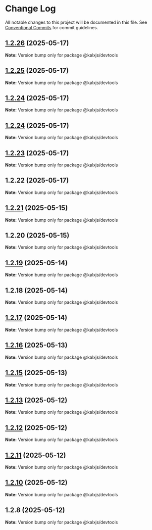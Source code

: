 # Change Log

All notable changes to this project will be documented in this file.
See [Conventional Commits](https://conventionalcommits.org) for commit guidelines.

## [1.2.26](https://github.com/Odeneho-Calculus/kalxjs/compare/@kalxjs/devtools@1.2.25...@kalxjs/devtools@1.2.26) (2025-05-17)

**Note:** Version bump only for package @kalxjs/devtools

## [1.2.25](https://github.com/Odeneho-Calculus/kalxjs/compare/@kalxjs/devtools@1.2.24...@kalxjs/devtools@1.2.25) (2025-05-17)

**Note:** Version bump only for package @kalxjs/devtools

## [1.2.24](https://github.com/Odeneho-Calculus/kalxjs/compare/@kalxjs/devtools@1.2.23...@kalxjs/devtools@1.2.24) (2025-05-17)

**Note:** Version bump only for package @kalxjs/devtools

## [1.2.24](https://github.com/Odeneho-Calculus/kalxjs/compare/@kalxjs/devtools@1.2.23...@kalxjs/devtools@1.2.24) (2025-05-17)

**Note:** Version bump only for package @kalxjs/devtools

## [1.2.23](https://github.com/Odeneho-Calculus/kalxjs/compare/@kalxjs/devtools@1.2.22...@kalxjs/devtools@1.2.23) (2025-05-17)

**Note:** Version bump only for package @kalxjs/devtools

## 1.2.22 (2025-05-17)

**Note:** Version bump only for package @kalxjs/devtools

## [1.2.21](https://github.com/Odeneho-Calculus/kalxjs/compare/@kalxjs/devtools@1.2.20...@kalxjs/devtools@1.2.21) (2025-05-15)

**Note:** Version bump only for package @kalxjs/devtools

## 1.2.20 (2025-05-15)

**Note:** Version bump only for package @kalxjs/devtools

## [1.2.19](https://github.com/Odeneho-Calculus/kalxjs/compare/@kalxjs/devtools@1.2.18...@kalxjs/devtools@1.2.19) (2025-05-14)

**Note:** Version bump only for package @kalxjs/devtools

## 1.2.18 (2025-05-14)

**Note:** Version bump only for package @kalxjs/devtools

## [1.2.17](https://github.com/Odeneho-Calculus/kalxjs/compare/@kalxjs/devtools@1.2.16...@kalxjs/devtools@1.2.17) (2025-05-14)

**Note:** Version bump only for package @kalxjs/devtools

## [1.2.16](https://github.com/Odeneho-Calculus/kalxjs/compare/@kalxjs/devtools@1.2.15...@kalxjs/devtools@1.2.16) (2025-05-13)

**Note:** Version bump only for package @kalxjs/devtools

## [1.2.15](https://github.com/Odeneho-Calculus/kalxjs/compare/@kalxjs/devtools@1.2.13...@kalxjs/devtools@1.2.15) (2025-05-13)

**Note:** Version bump only for package @kalxjs/devtools

## [1.2.13](https://github.com/Odeneho-Calculus/kalxjs/compare/@kalxjs/devtools@1.2.12...@kalxjs/devtools@1.2.13) (2025-05-12)

**Note:** Version bump only for package @kalxjs/devtools

## [1.2.12](https://github.com/Odeneho-Calculus/kalxjs/compare/@kalxjs/devtools@1.2.11...@kalxjs/devtools@1.2.12) (2025-05-12)

**Note:** Version bump only for package @kalxjs/devtools

## [1.2.11](https://github.com/Odeneho-Calculus/kalxjs/compare/@kalxjs/devtools@1.2.10...@kalxjs/devtools@1.2.11) (2025-05-12)

**Note:** Version bump only for package @kalxjs/devtools

## [1.2.10](https://github.com/Odeneho-Calculus/kalxjs/compare/@kalxjs/devtools@1.2.8...@kalxjs/devtools@1.2.10) (2025-05-12)

**Note:** Version bump only for package @kalxjs/devtools

## 1.2.8 (2025-05-12)

**Note:** Version bump only for package @kalxjs/devtools

